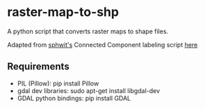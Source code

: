 # raster-map-to-shp
A python script that converts raster maps to shape files.

Adapted from [sphwit's](https://github.com/spwhitt) Connected Component labeling script [here](https://github.com/spwhitt/cclabel)

## Requirements
  * PIL (Pillow): pip install Pillow
  * gdal dev libraries: sudo apt-get install libgdal-dev
  * GDAL python bindings: pip install GDAL
